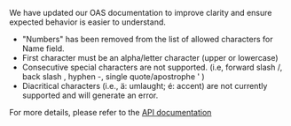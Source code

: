 We have updated our OAS documentation to improve clarity and ensure expected behavior is easier to understand. 

- "Numbers" has been removed from the list of allowed characters for Name field.
- First character must be an alpha/letter character (upper or lowercase)
- Consecutive special characters are not supported. (i.e, forward slash /,   back slash \,    hyphen -,   single quote/apostrophe  ' )
- Diacritical characters (i.e.,  ä: umlaught; é: accent) are not currently supported and will generate an error. 
	
For more details, please refer to the [API documentation](https://developer.va.gov/explore/api/veteran-confirmation/docs?version=current)
